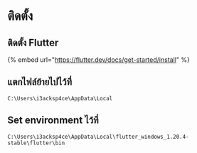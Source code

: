 # ติดตั้ง

## ติดตั้ง Flutter

{% embed url="https://flutter.dev/docs/get-started/install" %}

## แตกไฟล์ย้ายไปไว้ที่

```text
C:\Users\i3acksp4ce\AppData\Local
```

## Set environment ไว้ที่

```text
C:\Users\i3acksp4ce\AppData\Local\flutter_windows_1.20.4-stable\flutter\bin
```

